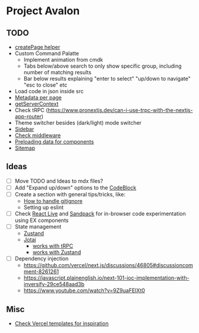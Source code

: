 # Project Avalon

## TODO
- [createPage helper](https://saas-ui.dev/blog/nextjs-create-page-helper-with-loader-pattern)
- Custom Command Palatte
  - Implement animation from cmdk
  - Tabs below/above search to only show specific group, including number of matching results
  - Bar below results explaining "enter to select" "up/down to navigate" "esc to close" etc
- Load code in json inside src
- [Metadata per page](https://nextjs.org/docs/app/api-reference/functions/generate-metadata)
- [getServerContext](https://dev.to/jdgamble555/easy-context-in-react-server-components-rsc-1mdf)
- Check tRPC (https://www.pronextjs.dev/can-i-use-trpc-with-the-nextjs-app-router)
- Theme switcher besides (dark/light) mode switcher
- [Sidebar](https://github.com/salimi-my/shadcn-ui-sidebar)
- [Check middleware](https://nextjs.org/docs/pages/building-your-application/routing/middleware)
- [Preloading data for components](https://nextjs.org/docs/app/building-your-application/data-fetching/patterns#preloading-data)
- [Sitemap](https://nextjs.org/docs/app/api-reference/file-conventions/metadata/sitemap)

## Ideas
- [ ] Move TODO and Ideas to mdx files?
- [ ] Add "Expand up/down" options to the [CodeBlock](src/components/CodeBlock.tsx)
- [ ] Create a section with general tips/tricks, like:
  - [How to handle gitignore](https://git-scm.com/docs/gitignore#_description)
  - Setting up eslint
- [ ] Check [React Live](https://github.com/FormidableLabs/react-live) and [Sandpack](https://github.com/codesandbox/sandpack) for in-browser code experimentation using EX components
- [ ] State management
  - [Zustand](https://docs.pmnd.rs/zustand/guides/nextjs)
  - [Jotai](https://jotai.org/docs/guides/nextjs)
    - [works with tRPC](https://jotai.org/docs/extensions/trpc)
    - [works with Zustand](https://jotai.org/docs/extensions/zustand)
- [ ] Dependency injection
  - https://github.com/vercel/next.js/discussions/46805#discussioncomment-8261261
  - https://javascript.plainenglish.io/next-101-ioc-implementation-with-inversify-29ce548aad3b
  - https://www.youtube.com/watch?v=9Z9uaFEIXt0

## Misc
- [Check Vercel templates for inspiration](https://alejandrocelaya.blog/2023/11/05/build-a-search-page-for-your-astro-static-blog-with-fuse-js/)